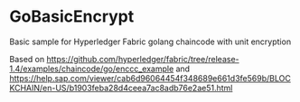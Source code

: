 # GoBasicEncrypt
Basic sample for Hyperledger Fabric golang chaincode with unit encryption

Based on https://github.com/hyperledger/fabric/tree/release-1.4/examples/chaincode/go/enccc_example
and https://help.sap.com/viewer/cab6d96064454f348689e661d3fe569b/BLOCKCHAIN/en-US/b1903feba28d4ceea7ac8adb76e2ae51.html
